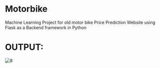 # Motorbike
Machine Learning Project for old motor bike Price Prediction Website using Flask as a Backend framework in Python
# OUTPUT:
![8](https://github.com/omkarmurlidhardabade/Motorbike/assets/90172414/b991bf92-b6bf-41c9-9ecf-ecd6730e6434)
